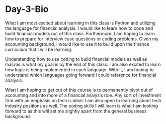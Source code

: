 # Day-3-Bio
What I am most excited about learning in this class is Python and utilizing the language for financial analysis. I would like to learn how to code and build financial models out of this class. Furthermore, I am hoping to learn how to prepare for interview case questions or coding problems. Given my accounting background, I would like to use it to build upon the finance curriculum that I will be learning.

Understanding how to use coding to build financial models as well as macros is what my goal is by the end of this class. I am also excited to learn how logic is being implemented in each language. With it, I am hoping to understand which languages going forward I could reference for financial analysis. 

What I am hoping to get out of this course is to permanently pivot out of accounting and into more of a financial analysis role. Any sort of investment firm with an emphasis on tech is ideal. I am also open to learning about tech industry positions as well. The coding skills I will learn is what I am looking forward to as this will set me slightly apart from the general business background. 
